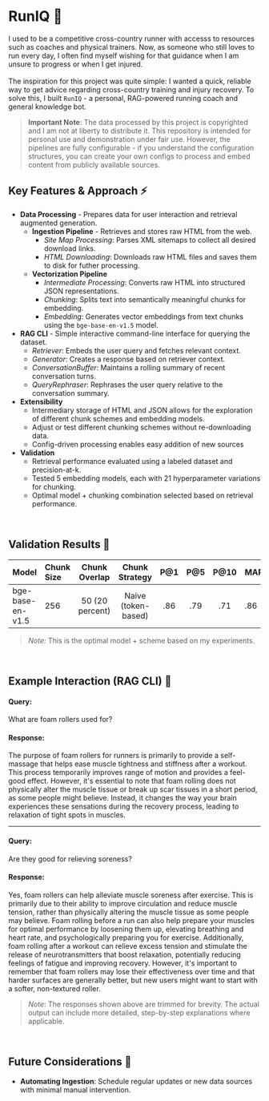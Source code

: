 # RunIQ 🤖

I used to be a competitive cross-country runner with accesss to resources such as coaches and physical trainers. Now, as someone who still loves to run every day, I often find myself wishing for that guidance when I am unsure to progress or when I get injured. <br><br> The inspiration for this project was quite simple: I wanted a quick, reliable way to get advice regarding cross-country training and injury recovery. To solve this, I built `RunIQ` - a personal, RAG-powered running coach and general knowledge bot.<br>

> **Important Note**: The data processed by this project is copyrighted and I am not at liberty to distribute it. This repository is intended for personal use and demonstration under fair use. However, the pipelines are fully configurable - if you understand the configuration structures, you can create your own configs to process and embed content from publicly available sources.
> <br>

## Key Features & Approach ⚡️

- **Data Processing** - Prepares data for user interaction and retrieval augmented generation.
  - **Ingestion Pipeline** - Retrieves and stores raw HTML from the web.
    - _Site Map Processing_: Parses XML sitemaps to collect all desired download links.
    - _HTML Downloading_: Downloads raw HTML files and saves them to disk for futher processing.
  - **Vectorization Pipeline**
    - _Intermediate Processing_: Converts raw HTML into structured JSON representations.
    - _Chunking_: Splits text into semantically meaningful chunks for embedding.
    - _Embedding_: Generates vector embeddings from text chunks using the `bge-base-en-v1.5` model.
- **RAG CLI** - Simple interactive command-line interface for querying the dataset.
  - _Retriever_: Embeds the user query and fetches relevant context.
  - _Generator_: Creates a response based on retriever context.
  - _ConversationBuffer_: Maintains a rolling summary of recent conversation turns.
  - _QueryRephraser_: Rephrases the user query relative to the conversation summary.
- **Extensibility**
  - Intermediary storage of HTML and JSON allows for the exploration of different chunk schemes and embedding models.
  - Adjust or test different chunking schemes without re-downloading data.
  - Config-driven processing enables easy addition of new sources
- **Validation**
  - Retrieval performance evaluated using a labeled dataset and precision-at-k.
  - Tested 5 embedding models, each with 21 hyperparameter variations for chunking.
  - Optimal model + chunking combination selected based on retrieval performance.

<br>

## Validation Results 📝

| Model            | Chunk Size |  Chunk Overlap  |   Chunk Strategy    | P@1 | P@5 | P@10 | MAP@1 | MAP@5 | MAP@10 |
| :--------------- | :--------- | :-------------: | :-----------------: | :-: | :-: | :--: | ----- | ----- | ------ |
| bge-base-en-v1.5 | 256        | 50 (20 percent) | Naive (token-based) | .86 | .79 | .71  | .86   | .84   | .84    |

> _Note:_ This is the optimal model + scheme based on my experiments.

<br>

## Example Interaction (RAG CLI) 🧠

#### Query:

What are foam rollers used for?

#### Response:

The purpose of foam rollers for runners is primarily to provide a self-massage that helps ease muscle tightness and stiffness after a workout. This process temporarily improves range of motion and provides a feel-good effect. However, it's essential to note that foam rolling does not physically alter the muscle tissue or break up scar tissues in a short period, as some people might believe. Instead, it changes the way your brain experiences these sensations during the recovery process, leading to relaxation of tight spots in muscles.

---

#### Query:

Are they good for relieving soreness?

#### Response:

Yes, foam rollers can help alleviate muscle soreness after exercise. This is primarily due to their ability to improve circulation and reduce muscle tension, rather than physically altering the muscle tissue as some people may believe. Foam rolling before a run can also help prepare your muscles for optimal performance by loosening them up, elevating breathing and heart rate, and psychologically preparing you for exercise. Additionally, foam rolling after a workout can relieve excess tension and stimulate the release of neurotransmitters that boost relaxation, potentially reducing feelings of fatigue and improving recovery. However, it's important to remember that foam rollers may lose their effectiveness over time and that harder surfaces are generally better, but new users might want to start with a softer, non-textured roller.

> _Note_: The responses shown above are trimmed for brevity. The actual output can include more detailed, step-by-step explanations where applicable.

<br>

## Future Considerations 🔮

- **Automating Ingestion**: Schedule regular updates or new data sources with minimal manual intervention.
